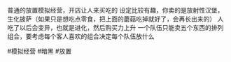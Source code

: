 普通的放置模拟经营，开店让人来买吃的
设定比较有趣，你卖的是放射性汉堡，生化披萨（如果只是想吃点零食，把上面的蘑菇吃掉就好了，会再长出来的）
人吃了以后会变异，也就是进化，然后购买力上升
一个队伍只能卖五个东西的排列组合，要考虑每个客人喜欢的组合决定每个队伍放什么


#模拟经营 #暗黑 #放置